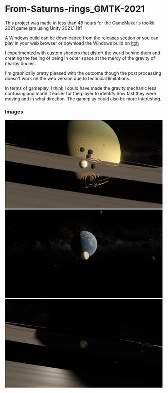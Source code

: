 # From-Saturns-rings_GMTK-2021
 This project was made in less than 48 hours for the GameMaker's toolkit 2021 game jam using Unity 2021.1.11f1

 A Windows build can be downloaded from the [releases section](https://github.com/Noobot9k/From-Saturns-rings/releases)
 or you can play in your web browser or download the Windows build on [Itch](https://pc-hris.itch.io/from-saturns-rings)

 I experimented with custom shaders that distort the world behind them and creating the feeling of being in outer space at the mercy of the gravity of nearby bodies.

 I'm graphically pretty pleased with the outcome though the post processing doesn't work on the web version due to technical limitations.

 In terms of gameplay, I think I could have made the gravity mechanic less confusing and made it easier for the player to identify how fast they were moving and in what direction. The gameplay could also be more interesting.

 ### Images
 ![image](MARKETING/2021-06-13.png)
 ![image](MARKETING/2021-06-13%20(3).png)
 ![image](MARKETING/2021-06-13%20(2).png)
